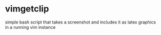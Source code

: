 # vimgetclip
simple bash script that takes a screenshot and includes it as latex graphics in a running vim instance
